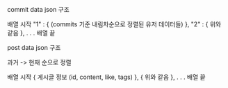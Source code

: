 commit data json 구조

배열 시작
 "1" : { (commits 기준 내림차순으로 정렬된 유저 데이터들) },
 "2" : { 위와 같음 },
 .
 .
 .
배열 끝


post data json 구조

과거 -> 현재 순으로 정렬

배열 시작
 { 게시글 정보 (id, content, like, tags) },
 { 위와 같음 },
 .
 .
 .
배열 끝
